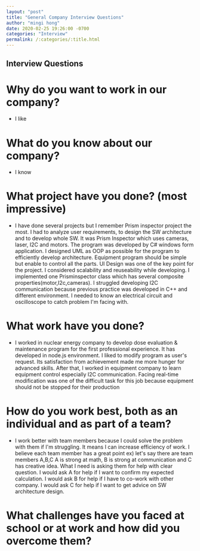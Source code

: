 ```yaml
---
layout: "post"
title: "General Company Interview Questions"
author: "mingi hong"
date: 2020-02-25 19:26:00 -0700
categories: "Interview"
permalink: /:categories/:title.html
---
```


## Interview Questions

# Why do you want to work in our company?
- I like


# What do you know about our company?
- I know

# What project have you done? (most impressive)
- I have done several projects but I remember Prism inspector project the most. I had to analyze user requirements, to design the SW architecture and to develop whole SW. It was Prism Inspector which uses cameras, laser, I2C and motors. The program was developed by C# windows form application. I designed UML as OOP as possible for the program to efficiently develop architecture. Equipment program should be simple but enable to control all the parts. UI Design was one of the key point for the project. I considered scalability and reuseability while developing. I implemented one Prisminspector class which has several composite properties(motor,I2c,cameras). I struggled developing I2C communication because previous practice was developed in C++ and different environment. I needed to know an electrical circuit and oscilloscope to catch problem I'm facing with.

# What work have you done?
- I worked in nuclear energy company to develop dose evaluation & maintenance program for the first professional experience. It has developed in node.js environment. I liked to modify program as user's request. Its satisfaction from achievement made me more hunger for advanced skills. After that, I worked in equipment company to learn equipment control especially I2C communication. Facing real-time modification was one of the difficult task for this job because equipment should not be stopped for their production

# How do you work best, both as an individual and as part of a team?
- I work better with team members because I could solve the problem with them if I'm struggling. It means I can increase efficiency of work. I believe each team member has a great point ex) let's say there are team members A,B,C A is strong at math, B is strong at communication and C has creative idea. What I need is asking them for help with clear question. I would ask A for help if I want to confirm my expected calculation. I would ask B for help if I have to co-work with other company. I would ask C for help if I want to get advice on SW architecture design.

# What challenges have you faced at school or at work and how did you overcome them?

